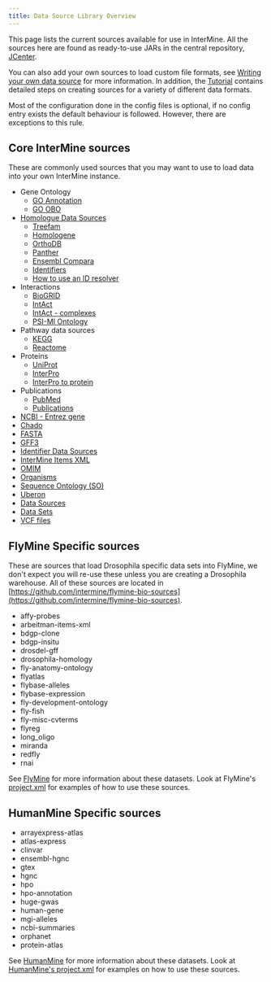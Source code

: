 ```yaml
---
title: Data Source Library Overview
---
```


This page lists the current sources available for use in InterMine. All the sources here are found as ready-to-use JARs in the central repository, [JCenter](https://jcenter.bintray.com/org/intermine/).

You can also add your own sources to load custom file formats, see [Writing your own data source](../custom/index.md) for more information. In addition, the [Tutorial](../../../get-started/tutorial/index.md) contains detailed steps on creating sources for a variety of different data formats.

Most of the configuration done in the config files is optional, if no config entry exists the default behaviour is followed. However, there are exceptions to this rule.

## Core InterMine sources

These are commonly used sources that you may want to use to load data into your own InterMine instance.

* Gene Ontology
	* [GO Annotation](go/go-annotation.md)
	* [GO OBO](go/go-obo.md)
* [Homologue Data Sources](homologues/index.md)
	* [Treefam](homologues/treefam.md)
	* [Homologene](homologues/homologene.md)
	* [OrthoDB](homologues/orthodb.md)
	* [Panther](homologues/panther.md)
	* [Ensembl Compara](homologues/compara.md)
	* [Identifiers](homologues/index.md#identifiers)
	* [How to use an ID resolver](homologues/index.md#how-to-use-an-id-resolver)
* Interactions
	* [BioGRID](interactions/biogrid.md)
	* [IntAct](interactions/intact.md)
	* [IntAct - complexes](interactions/intact-complexes.md)
	* [PSI-MI Ontology](interactions/psi-mi-ontology)
* Pathway data sources
	* [KEGG](pathways/kegg.md)
	* [Reactome](pathways/reactome.md)
* Proteins
	* [UniProt](proteins/uniprot.md)
	* [InterPro](proteins/interpro.md)
	* [InterPro to protein](proteins/interpro.md#interpro-to-protein)
* Publications
	* [PubMed](publications/pubmed.md)
	* [Publications](publications/publications.md)
* [NCBI - Entrez gene](ncbi-gene.md)
* [Chado](chado.md)
* [FASTA](fasta.md)
* [GFF3](gff.md)
* [Identifier Data Sources](identifiers/index.md)
* [InterMine Items XML](intermine-items-xml.md)
* [OMIM](omim.md)
* [Organisms](organism.md)
* [Sequence Ontology (SO)](so.md)
* [Uberon](uberon.md)
* [Data Sources](data-sources.md)
* [Data Sets](data-sets.md)
* [VCF files](variation/vcf.md)

## FlyMine Specific sources

These are sources that load Drosophila specific data sets into FlyMine, we don't expect you will re-use these unless you are creating a Drosophila warehouse. All of these sources are located in [https://github.com/intermine/flymine-bio-sources](https://github.com/intermine/flymine-bio-sources).

* affy-probes
* arbeitman-items-xml
* bdgp-clone
* bdgp-insitu
* drosdel-gff
* drosophila-homology
* fly-anatomy-ontology
* flyatlas
* flybase-alleles
* flybase-expression
* fly-development-ontology
* fly-fish
* fly-misc-cvterms
* flyreg
* long\_oligo
* miranda
* redfly
* rnai

See [FlyMine](http://www.flymine.org) for more information about these datasets. Look at FlyMine's [project.xml](https://github.com/intermine/flymine/blob/master/project.xml) for examples of how to use these sources.

## HumanMine Specific sources

* arrayexpress-atlas
* atlas-express
* clinvar
* ensembl-hgnc
* gtex
* hgnc
* hpo
* hpo-annotation
* huge-gwas
* human-gene
* mgi-alleles
* ncbi-summaries
* orphanet
* protein-atlas

See [HumanMine](http://www.humanmine.org) for more information about these datasets. Look at [HumanMine's project.xml](https://github.com/intermine/humanmine/blob/master/project.xml) for examples on how to use these sources.
